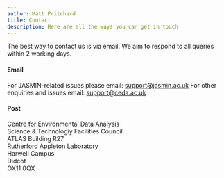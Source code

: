 ```yaml
---
author: Matt Pritchard
title: Contact
description: Here are all the ways you can get in touch
---
```

The best way to contact us is via email.
We aim to respond to all queries within 2 working days.

#### Email

For JASMIN-related issues please email: support@jasmin.ac.uk
For other enquiries and issues email: support@ceda.ac.uk

#### Post

Centre for Environmental Data Analysis <br/>
Science & Technologiy Facilities Council <br/>
ATLAS Building R27<br/>
Rutherford Appleton Laboratory<br/>
Harwell Campus<br/>
Didcot<br/>
OX11 0QX<br/>

